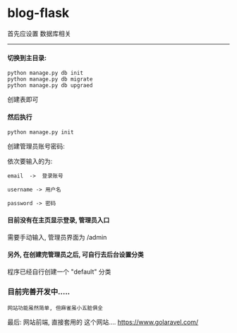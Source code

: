 
# blog-flask



首先应设置 数据库相关 

---
#### 切换到主目录:
```
python manage.py db init
python manage.py db migrate
python manage.py db upgraed
```
创建表即可


#### 然后执行 

    python manage.py init
创建管理员账号密码:
    
依次要输入的为: 

    email  ->  登录账号

    username -> 用户名

    password -> 密码 


#### 目前没有在主页显示登录, 管理员入口

需要手动输入, 管理员界面为 /admin


#### 另外, 在创建完管理员之后, 可自行去后台设置分类

程序已经自行创建一个 "default" 分类


### 目前完善开发中.....
    网站功能虽然简单, 但麻雀虽小五脏俱全


最后: 网站前端, 直接套用的 这个网站.... https://www.golaravel.com/